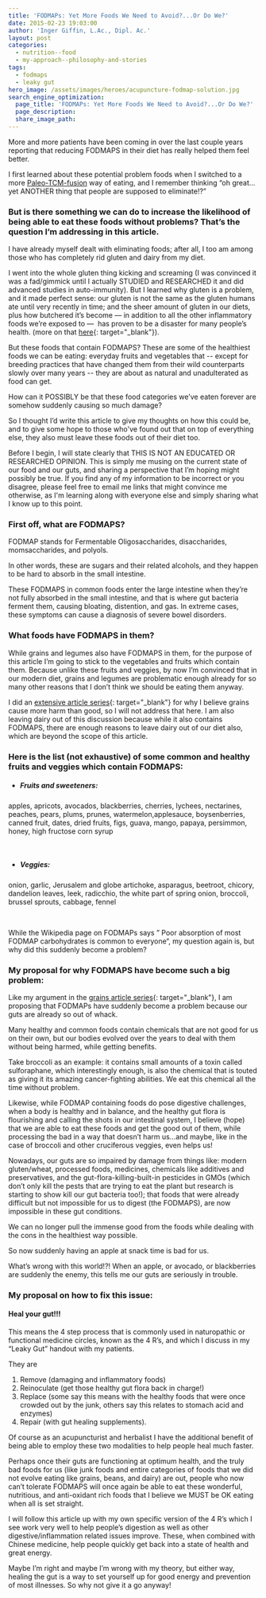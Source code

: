 ```yaml
---
title: 'FODMAPs: Yet More Foods We Need to Avoid?...Or Do We?'
date: 2015-02-23 19:03:00
author: 'Inger Giffin, L.Ac., Dipl. Ac.'
layout: post
categories:
  - nutrition--food
  - my-approach--philosophy-and-stories
tags:
  - fodmaps
  - leaky gut
hero_image: /assets/images/heroes/acupuncture-fodmap-solution.jpg
search_engine_optimization:
  page_title: 'FODMAPs: Yet More Foods We Need to Avoid?...Or Do We?'
  page_description:
  share_image_path:
---
```


<div id="attachment_2480"><p>More and more patients have been coming in over the last couple years reporting that reducing FODMAPS in their diet has really helped them feel better.</p><p>I first learned about these potential problem foods when I switched to a more <a href="/services-offered/nutritional-guidance/">Paleo-TCM-fusion</a> way of eating, and I remember thinking &ldquo;oh great&hellip;yet ANOTHER thing that people are supposed to eliminate!?&rdquo;</p></div>

### But is there something we can do to increase the likelihood of being able to eat these foods without problems? That’s the question I’m addressing in this article.

I have already myself dealt with eliminating foods; after all, I too am among those who has completely rid gluten and dairy from my diet.

I went into the whole gluten thing kicking and screaming (I was convinced it was a fad/gimmick until I actually STUDIED and RESEARCHED it and did advanced studies in auto-immunity). But I learned why gluten is a problem, and it made perfect sense: our gluten is not the same as the gluten humans ate until very recently in time; and the sheer amount of gluten in our diets, plus how butchered it’s become — in addition to all the other inflammatory foods we’re exposed to —&nbsp; has proven to be a disaster for many people’s health. (more on that [here](http://r20.rs6.net/tn.jsp?f=001DXRAc0jqeE0L0J9RdbBlEGh8g7XtZuTy6hRuyiJ4mpvIphCrLa8k7qbeHLJMfnvjVRhEpAoMUOGW1-Lua9K8aQhIB7Vd8lkDtxzRtgc6rw634X5BHzkt-074pfoxp4alBotzZBbVl4SQeWWw8HntMy_reKvDAd_SN4FKu-3XyxMbBTr6ZwX1xz4YsqiQvlGBadshDRnXSTe-FdIfKua4005ttRAxO6FSGBx1ha8MHUx90dbB3vXegAt_0D7DCA2XGEhpNF_uKGBLBBm3B5Phkdqz-hk774xf&amp;c=xHnWeqqe8qqW-T0dgYblkZu9wHrxp1Ax5WQ_wut2EXoxMcX9izR2Cw==&amp;ch=57iUIMeYY2DrPs7IaHr6iaTjmhR_C_pccrMUHPQXL9Ys_h6nGJfmXg==){: target="_blank"}).

But these foods that contain FODMAPS? These are some of the healthiest foods we can be eating: everyday fruits and vegetables that -- except for breeding practices that have changed them from their wild counterparts slowly over many years -- they are about as natural and unadulterated as food can get.

How can it POSSIBLY be that these food categories we’ve eaten forever are somehow suddenly causing so much damage?

So I thought I’d write this article to give my thoughts on how this could be, and to give some hope to those who've found out that on top of everything else, they also must leave these foods out of their diet too.

Before I begin, I will state clearly that THIS IS NOT AN EDUCATED OR RESEARCHED OPINION. This is simply me musing on the current state of our food and our guts, and sharing a perspective that I’m hoping might possibly be true. If you find any of my information to be incorrect or you disagree, please feel free to email me links that might convince me otherwise, as I'm learning along with everyone else and simply sharing what I know up to this point.

### First off, what are FODMAPS?

FODMAP stands for Fermentable Oligosaccharides, disaccharides, momsaccharides, and polyols.

In other words, these are sugars and their related alcohols, and they happen to be hard to absorb in the small intestine.

These FODMAPS in common foods enter the large intestine when they’re not fully absorbed in the small intestine, and that is where gut bacteria ferment them, causing bloating, distention, and gas. In extreme cases, these symptoms can cause a diagnosis of severe bowel disorders.

### What foods have FODMAPS in them?

While grains and legumes also have FODMAPS in them, for the purpose of this article I’m going to stick to the vegetables and fruits which contain them. Because unlike these fruits and veggies, by now I’m convinced that in our modern diet, grains and legumes are problematic enough already for so many other reasons that I don’t think we should be eating them anyway.

I did an [extensive article series](http://r20.rs6.net/tn.jsp?f=001DXRAc0jqeE0L0J9RdbBlEGh8g7XtZuTy6hRuyiJ4mpvIphCrLa8k7qbeHLJMfnvjVRhEpAoMUOGW1-Lua9K8aQhIB7Vd8lkDtxzRtgc6rw634X5BHzkt-074pfoxp4alBotzZBbVl4SQeWWw8HntMy_reKvDAd_SN4FKu-3XyxMbBTr6ZwX1xz4YsqiQvlGBadshDRnXSTe-FdIfKua4005ttRAxO6FSGBx1ha8MHUx90dbB3vXegAt_0D7DCA2XGEhpNF_uKGBLBBm3B5Phkdqz-hk774xf&amp;c=xHnWeqqe8qqW-T0dgYblkZu9wHrxp1Ax5WQ_wut2EXoxMcX9izR2Cw==&amp;ch=57iUIMeYY2DrPs7IaHr6iaTjmhR_C_pccrMUHPQXL9Ys_h6nGJfmXg==){: target="_blank"} for why I believe grains cause more harm than good, so I will not address that here. I am also leaving dairy out of this discussion because while it also contains FODMAPS, there are enough reasons to leave dairy out of our diet also, which are beyond the scope of this article.

### Here is the list (not exhaustive) of some common and healthy fruits and veggies which contain FODMAPS:

* ##### Fruits and sweeteners:

<div><a shape="rect">apples</a>, <a shape="rect">apricots</a>, <a shape="rect">avocados</a>, <a shape="rect">blackberries</a>, <a shape="rect">cherries</a>, <a shape="rect">lychees</a>, <a shape="rect">nectarines</a>, <a shape="rect">peaches</a>, <a shape="rect">pears</a>, <a shape="rect">plums</a>, <a shape="rect">prunes</a>, <a shape="rect">watermelon</a>,applesauce, boysenberries, canned fruit, dates, dried fruits, figs, guava, mango, papaya, persimmon, honey, high fructose corn syrup</div>

&nbsp;

* ##### Veggies:

<div><a shape="rect">onion</a>, <a shape="rect">garlic</a>, <a shape="rect">Jerusalem</a> and <a shape="rect">globe artichoke</a>, <a shape="rect">asparagus</a>, <a shape="rect">beetroot</a>, <a shape="rect">chicory</a>, <a shape="rect">dandelion leaves</a>, <a shape="rect">leek</a>, <a shape="rect">radicchio</a>, the white part of <a shape="rect">spring onion</a>, <a shape="rect">broccoli</a>, <a shape="rect">brussel sprouts</a>, <a shape="rect">cabbage</a>, <a shape="rect">fennel</a></div>

&nbsp;

While the Wikipedia page on FODMAPs says ” Poor absorption of most FODMAP carbohydrates is common to everyone“, my question again is, but why did this suddenly become a problem?

### My proposal for why FODMAPS have become such a big problem:

Like my argument in the [grains article series](/2013/07/11/to-grains-or-not-to-grains-that-is-the-question-part-i/){: target="_blank"}, I am proposing that FODMAPs have suddenly become a problem because our guts are already so out of whack.

Many healthy and common foods contain chemicals that are not good for us on their own, but our bodies evolved over the years to deal with them without being harmed, while getting benefits.

Take broccoli as an example: it contains small amounts of a toxin called sulforaphane, which interestingly enough, is also the chemical that is touted as giving it its amazing cancer-fighting abilities. We eat this chemical all the time without problem.

Likewise, while FODMAP containing foods do pose digestive challenges, when a body is healthy and in balance, and the healthy gut flora is flourishing and calling the shots in our intestinal system, I believe (hope) that we are able to eat these foods and get the good out of them, while processing the bad in a way that doesn’t harm us…and maybe, like in the case of broccoli and other cruciferous veggies, even helps us!

Nowadays, our guts are so impaired by damage from things like: modern gluten/wheat, processed foods, medicines, chemicals like additives and preservatives, and the gut-flora-killing-built-in pesticides in GMOs (which don’t only kill the pests that are trying to eat the plant but research is starting to show kill our gut bacteria too!); that foods that were already difficult but not impossible for us to digest (the FODMAPS), are now impossible in these gut conditions.

We can no longer pull the immense good from the foods while dealing with the cons in the healthiest way possible.

So now suddenly having an apple at snack time is bad for us.

What’s wrong with this world!?! When an apple, or avocado, or blackberries are suddenly the enemy, this tells me our guts are seriously in trouble.

### My proposal on how to fix this issue:

#### Heal your gut!!!

This means the 4 step process that is commonly used in naturopathic or functional medicine circles, known as the 4 R’s, and which I discuss in my “Leaky Gut” handout with my patients.

They are

1. Remove (damaging and inflammatory foods)
2. Reinoculate (get those healthy gut flora back in charge!)
3. Replace (some say this means with the healthy foods that were once crowded out by the junk, others say this relates to stomach acid and enzymes)
4. Repair (with gut healing supplements).

Of course as an acupuncturist and herbalist I have the additional benefit of being able to employ these two modalities to help people heal much faster. &nbsp;

Perhaps once their guts are functioning at optimum health, and the truly bad foods for us (like junk foods and entire categories of foods that we did not evolve eating like grains, beans, and dairy) are out, people who now can’t tolerate FODMAPS will once again be able to eat these wonderful, nutritious, and anti-oxidant rich foods that I believe we MUST be OK eating when all is set straight.

I will follow this article up with my own specific version of the 4 R’s which I see work very well to help people’s digestion as well as other digestive/inflammation related issues improve. These, when combined with Chinese medicine, help people quickly get back into a state of health and great energy.&nbsp;

Maybe I’m right and maybe I’m wrong with my theory, but either way, healing the gut is a way to set yourself up for good energy and prevention of most illnesses. So why not give it a go anyway!